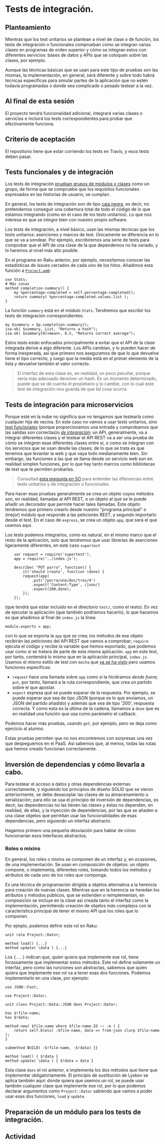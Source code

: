 # Tests de integración.


## Planteamiento

Mientras que los test unitarios se plantean a nivel de clase o de
función, los tests de integración o funcionales comprueban cómo se
integran varias clases en programas de orden superior y cómo se
integran estos con diferentes servicios: bases de datos y APIs que se
coloquen sobre las clases, por ejemplo.

Aunque las técnicas básicas que se usan para este tipo de pruebas son
las mismas, la implementación, en general, será diferente y sobre todo
habrá técnicas específicas para simular partes de la aplicación que no
estén todavía programadas o donde sea complicado o pesado testear a la
vez. 

## Al final de esta sesión

El proyecto tendrá funcionalidad adicional, integrará varias clases o
servicios e incluirá los tests correspondientes para probar que
efectivamente funciona.

## Criterio de aceptación

El repositorio tiene que estar corriendo los tests en Travis, y esos
tests deben pasar.

## Tests funcionales y de integración

Los tests de
integración
[prueban grupos de módulos y clases](https://en.wikipedia.org/wiki/Integration_testing) como
un grupo, de forma que se compruebe que los requisitos funcionales
expresados en las historias de usuario, se cumplan.

En general, los tests de integración son de tipo [caja negra](https://searchsoftwarequality.techtarget.com/answer/Integration-testing-Is-it-black-box-or-white-box-testing), es decir, no pretendemos conseguir una cobertura total de todo el código de lo que estamos integrando (como en el caso de los tests unitarios). Lo que nos interesa es que se *integre* bien con nuestro propio software.

Los tests de integración, a nivel básico, usan las mismas técnicas que los tests unitarios: aserciones y marcos de test. Únicamente se diferencia en lo que se va a sondear. Por ejemplo, escribiremos una serie de tests para comprobar que el API de una clase de la que dependemos no ha variado, y lo haremos al nivel más alto posible.

En el programa en Raku anterior, por ejemplo, necesitamos conocer las estadísticas de issues cerrados de cada uno de los hitos. Añadimos esta función a [`Project.pm6`](../code/lib/Project.pm6):

```
use Stats;
# Más cosas
method completion-summary() {
    my %percentage-completed = self.percentage-completed();
    return summary( %percentage-completed.values.list );
}
```

La función `summary` está en el módulo `Stats`. Tendremos que escribir los tests de integración correspondientes:

```
my $summary = $p.completion-summary();
isa-ok( $summary, List, "Returns a hash");
isa-ok( $summary[0]<mean>, 0.5, "Returns correct average");
```

Estos tests están enfocados principalmente a evitar que el API de la clase integrada derive a algo diferente. Los APIs cambian, y lo pueden hacer de forma inesperada, así que primero nos aseguramos de que lo que devuelve tiene el tipo correcto, y luego que la media está en el primer elemento de la lista y devuelve también el valor correcto.

> El interfaz de esta clase es, en realidad, un poco peculiar, porque sería más adecuado devolver un hash. En un momento determinado, puede que se dé cuenta el propietario y lo cambie, con lo cual este test de integración nos guarda de que tal cosa ocurra.


## Tests de integración para microservicios

Porque esté en la nube no significa que no tengamos que testearla como
cualquier hija de vecina. En este caso no vamos a usar tests
unitarios, sino
[test funcionales](https://en.wikipedia.org/wiki/Functional_testing) (porque
proporcionamos una entrada y comprobamos que las salidas son correctas)o
[*de integración*](https://en.wikipedia.org/wiki/Integration_testing): un API,
generalmente, va a integrar diferentes clases y el testear el API REST
va a ser una prueba de cómo se *integran* esas diferentes clases entre
sí, o como se integran con los servicios que se usan desde las clases;
de lo que se
trata es que tenemos que levantar la web y que vaya todo medianamente
bien. Sin embargo, las funciones a las que se llama desde un servicio
web son en realidad simples funciones, por lo que hay tanto marcos
como bibliotecas de test que te permiten probarlas.

> Consultad [esta pregunta en SO](https://stackoverflow.com/questions/2741832/unit-tests-vs-functional-tests)
> para entender las diferencias entre tests unitarios y de integración
> o funcionales.

Para hacer esas pruebas generalmente se crea un objeto cuyos métodos
son, en realidad, llamadas al API REST, o un objeto al que se le puede añadir un
 decorador que permite hacer tales llamadas. Este objeto tendremos que
primero crearlo desde nuestro "programa principal" o (mejor) módulo que responde
 a las
peticiones REST, y segundo importarlo desde el test. En el caso de
`express`, se crea un objeto `app`, que será el que usemos aquí.

Los tests podemos integrarlos, como es natural, en el mismo marco que
el resto de la aplicación, solo que tendremos que usar librerías de
aserciones ligeramente diferentes, en este caso `supertest`

```
	var request = require('supertest'),
	app = require('../index.js');

	describe( "PUT porra", function() {
		it('should create', function (done) {
		request(app)
			.put('/porra/uno/dos/tres/4')
			.expect('Content-Type', /json/)
			.expect(200,done);
		});
	});
```

(que tendrá que estar incluido en el directorio `test/`, como el
resto). En vez de ejecutar la aplicación (que también podríamos
hacerlo), lo que hacemos es que añadimos al final de `index.js` la
línea:

```
module.exports = app;
```

con lo que se exporta la `app` que se crea; los métodos de ese objeto
recibirán las peticiones del API REST que vamos a comprobar; `require`
ejecuta el código y recibe la variable que hemos exportado, que
podemos usar como si se tratara de parte de esta misma
aplicación. `app` en este test, por tanto, contendrá lo mismo que en
la aplicación principal, `index.js`. Usamos el mismo estilo de test
con `mocha`
que [ya se ha visto](https://jj.github.io/desarrollo-basado-pruebas/)
pero usamos funciones específicas:

* `request` hace una llamada sobre `app` como si la hiciéramos *desde
  fuera*; `put`, por tanto, llamará a la ruta correspondiente, que
  crea un partido sobre el que apostar.
* `expect` expresa qué se puede esperar de la respuesta. Por ejemplo,
  se puede esperar que sea de tipo JSON (porque es lo que enviamos, un
  JSON del partido añadido) y además que sea de tipo '200', respuesta
  correcta. Y como esta es la última de la cadena, llamamos a `done`
  que es en realidad una función que usa como parámetro el callback.

Podemos hacer más pruebas, usando `get`, por ejemplo, pero se deja como ejercicio al alumno.

Estas pruebas permiten que no nos encontremos con sorpresas una vez
que despeguemos en el PaaS. Así sabemos que, al menos, todas las rutas
que hemos creado funcionan correctamente.

## Inversión de dependencias y cómo llevarla a cabo.

Para testear el acceso a datos y otras dependencias externas correctamente, y
siguiendo los principios de diseño SOLID que se vieron anteriormente, se debe
desacoplar las clases de su almacenamiento o serialización; para ello se usa el
principio de inversión de dependencias, es decir, las dependencias no las tienen
 las clases y éstas no dependen, en realidad, de ellas, y la inyección de
 dependencias, por las que se añaden a una clase objetos que permitan usar las
 funcionalidades de esas dependencias, pero siguiendo un interfaz abstracto.

Hagamos primero una pequeña desviación para hablar de cómo funcionarían esos
Interfaces abstractos.

### Roles o mixins

En general, los roles o mixins se componen de un interfaz y, en ocasiones, de
una implementación. Se usan en *composición* de objetos: un objeto compone, o
implementa, diferentes roles, tomando todos los métodos y atributos de cada uno
de los roles que componga.

Es una técnica de programación dirigida a objetos alternativa a la herencia para
 creación de nuevas clases. Mientras que en la herencia se heredan los atributos
  y métodos públicos, que se extienden o reimplementan, en composición se
  incluye en la clase así creada tanto el interfaz como la implementación,
  permitiendo creación de objetos más complejos con la característica principal
  de tener el mismo API que los roles que lo componen.

Por ejmplo, podemos definir este rol en Raku:

```Perl6
unit role Project::Dator;

method load() {...}
method update( \data ) {...}
```

Los `{...}` indican que, quien quiera que implemente ese rol, tiene forzosamente
 que implementar estos métodos. Este rol define solamente un interfaz, pero como
  las runciones son abstractas, sabemos que quien quiera que implemente ese rol
  va a tener esas dos funciones. Podemos implementarlo en una clase, por
  ejemplo:

```
use JSON::Fast;

use Project::Dator;

unit class Project::Data::JSON does Project::Dator;

has $!file-name;
has $!data;

method new( $file-name where $file-name.IO ~~ :e ) {
    return self.bless( :$file-name, data => from-json slurp $file-name );
}

submethod BUILD( :$!file-name, :$!data) {}

method load() { $!data }
method update( \data ) { $!data = data }
```

Esta clase `does` el rol anterior, e implementa los dos métodos que tiene que
implementar obligatoriamente. El principio de sustitución de Lyskov se aplica
también aquí: donde quiera que usemos un rol, se puede usar también cualquier
clase que implemente ese rol, por lo que podemos declarar argumentos como
`Project::Dator` sabiendo que vamos a poder usar esas dos funciones, `load` y
`update`.



## Preparación de un módulo para los tests de integración.


## Actividad


